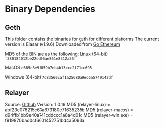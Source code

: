 Binary Dependencies
===================

Geth
----

This folder contains the binaries for geth for different platforms
The current version is Elasar (v1.9.6)
Downloaded from [Go Ethereum](https://geth.ethereum.org/downloads/)

MD5 of the BIN are as the following:
Linux (64-bit)
`f380184012be22ed06ae861e8312a35f`

MacOS
`d689e8e9f859b7eb4b13ccc2f71cc695`

Windows (64-bit)
`7c83560caf1a25680a9ec6a5749142df`


Relayer
-------

Source: [Github](https://www.github.com/syscoin/relayer/)
Version: 1.0.19
MD5 (relayer-linux) = abf23e076215c63a673180e71635235b
MD5 (relayer-macos) = d94ffb1bb9e40a741cddccc1a8a4d01d
MD5 (relayer-win.exe) = f919870bad0cf6601452751bd4a5093a
